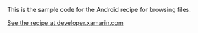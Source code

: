 This is the sample code for the Android recipe for browsing files.

[See the recipe at developer.xamarin.com](http://developer.xamarin.com/recipes/android/data/files/browse_files/)
